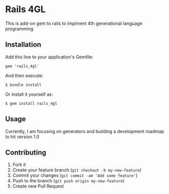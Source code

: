 # Rails 4GL

This is add-on gem to rails to implment 4th generational language programming

## Installation

Add this line to your application's Gemfile:

    gem 'rails_4gl'

And then execute:

    $ bundle install

Or install it yourself as:

    $ gem install rails_4gl

## Usage

Currently, I am focusing on generators and building a development roadmap to hit version 1.0

## Contributing

1. Fork it
2. Create your feature branch (`git checkout -b my-new-feature`)
3. Commit your changes (`git commit -am 'Add some feature'`)
4. Push to the branch (`git push origin my-new-feature`)
5. Create new Pull Request
